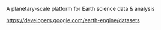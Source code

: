 A planetary-scale platform for Earth science data & analysis

https://developers.google.com/earth-engine/datasets